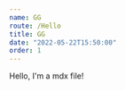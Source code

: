 ```yaml
---
name: GG
route: /Hello
title: GG
date: "2022-05-22T15:50:00"
order: 1
---
```


Hello, I'm a mdx file!
